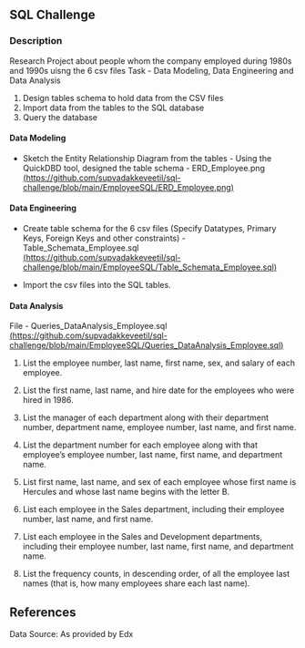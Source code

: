 
## SQL Challenge
### Description
Research Project about people whom the company employed during 1980s and 1990s uisng the 6 csv files
Task - Data Modeling, Data Engineering and Data Analysis
1. Design tables schema to hold data from the CSV files 
2. Import data from the tables to the SQL database 
3. Query the database

#### Data Modeling 
- Sketch the Entity Relationship Diagram from the tables - Using the QuickDBD tool, designed the table schema - ERD_Employee.png
[(https://github.com/supvadakkeveetil/sql-challenge/blob/main/EmployeeSQL/ERD_Employee.png)](https://github.com/supvadakkeveetil/sql-challenge/blob/main/EmployeeSQL/ERD_Employee.png)


#### Data Engineering
- Create table schema for the 6 csv files (Specify Datatypes, Primary Keys, Foreign Keys and other constraints) - Table_Schemata_Employee.sql
[(https://github.com/supvadakkeveetil/sql-challenge/blob/main/EmployeeSQL/Table_Schemata_Employee.sql)](https://github.com/supvadakkeveetil/sql-challenge/blob/main/EmployeeSQL/Table_Schemata_Employee.sql)

- Import the csv files into the SQL tables.

#### Data Analysis 
File - Queries_DataAnalysis_Employee.sql
[(https://github.com/supvadakkeveetil/sql-challenge/blob/main/EmployeeSQL/Queries_DataAnalysis_Employee.sql)](https://github.com/supvadakkeveetil/sql-challenge/blob/main/EmployeeSQL/Queries_DataAnalysis_Employee.sql)

1. List the employee number, last name, first name, sex, and salary of each employee.

2. List the first name, last name, and hire date for the employees who were hired in 1986.

3. List the manager of each department along with their department number, department name, employee number, last name, and first name.

4. List the department number for each employee along with that employee’s employee number, last name, first name, and department name.

5. List first name, last name, and sex of each employee whose first name is Hercules and whose last name begins with the letter B.

6. List each employee in the Sales department, including their employee number, last name, and first name.

7. List each employee in the Sales and Development departments, including their employee number, last name, first name, and department name.

8. List the frequency counts, in descending order, of all the employee last names (that is, how many employees share each last name).

## References
Data Source: As provided by Edx 

